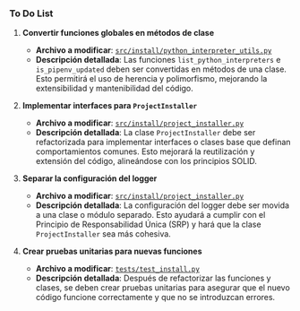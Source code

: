 ### To Do List


1. **Convertir funciones globales en métodos de clase**
   - **Archivo a modificar**: [`src/install/python_interpreter_utils.py`](command:_github.copilot.openRelativePath?%5B%7B%22scheme%22%3A%22file%22%2C%22authority%22%3A%22%22%2C%22path%22%3A%22%2Fc%3A%2FAppServ%2Fwww%2FVisionArtificial%2Fsrc%2Finstall%2Fpython_interpreter_utils.py%22%2C%22query%22%3A%22%22%2C%22fragment%22%3A%22%22%7D%2C%22c279cdb3-27fa-478d-8698-378db6895387%22%5D "c:\AppServ\www\VisionArtificial\src\install\python_interpreter_utils.py")
   - **Descripción detallada**: Las funciones `list_python_interpreters` e `is_pipenv_updated` deben ser convertidas en métodos de una clase. Esto permitirá el uso de herencia y polimorfismo, mejorando la extensibilidad y mantenibilidad del código.

2. **Implementar interfaces para `ProjectInstaller`**
   - **Archivo a modificar**: [`src/install/project_installer.py`](command:_github.copilot.openRelativePath?%5B%7B%22scheme%22%3A%22file%22%2C%22authority%22%3A%22%22%2C%22path%22%3A%22%2Fc%3A%2FAppServ%2Fwww%2FVisionArtificial%2Fsrc%2Finstall%2Fproject_installer.py%22%2C%22query%22%3A%22%22%2C%22fragment%22%3A%22%22%7D%2C%22c279cdb3-27fa-478d-8698-378db6895387%22%5D "c:\AppServ\www\VisionArtificial\src\install\project_installer.py")
   - **Descripción detallada**: La clase `ProjectInstaller` debe ser refactorizada para implementar interfaces o clases base que definan comportamientos comunes. Esto mejorará la reutilización y extensión del código, alineándose con los principios SOLID.

3. **Separar la configuración del logger**
   - **Archivo a modificar**: [`src/install/project_installer.py`](command:_github.copilot.openRelativePath?%5B%7B%22scheme%22%3A%22file%22%2C%22authority%22%3A%22%22%2C%22path%22%3A%22%2Fc%3A%2FAppServ%2Fwww%2FVisionArtificial%2Fsrc%2Finstall%2Fproject_installer.py%22%2C%22query%22%3A%22%22%2C%22fragment%22%3A%22%22%7D%2C%22c279cdb3-27fa-478d-8698-378db6895387%22%5D "c:\AppServ\www\VisionArtificial\src\install\project_installer.py")
   - **Descripción detallada**: La configuración del logger debe ser movida a una clase o módulo separado. Esto ayudará a cumplir con el Principio de Responsabilidad Única (SRP) y hará que la clase `ProjectInstaller` sea más cohesiva.

4. **Crear pruebas unitarias para nuevas funciones**
   - **Archivo a modificar**: [`tests/test_install.py`](command:_github.copilot.openRelativePath?%5B%7B%22scheme%22%3A%22file%22%2C%22authority%22%3A%22%22%2C%22path%22%3A%22%2Fc%3A%2FAppServ%2Fwww%2FVisionArtificial%2Ftests%2Ftest_install.py%22%2C%22query%22%3A%22%22%2C%22fragment%22%3A%22%22%7D%2C%22c279cdb3-27fa-478d-8698-378db6895387%22%5D "c:\AppServ\www\VisionArtificial\tests\test_install.py")
   - **Descripción detallada**: Después de refactorizar las funciones y clases, se deben crear pruebas unitarias para asegurar que el nuevo código funcione correctamente y que no se introduzcan errores.
